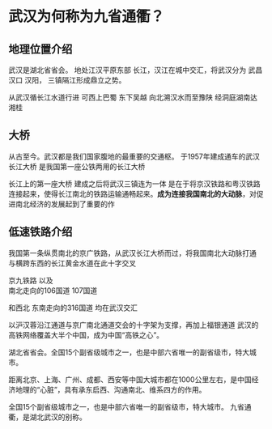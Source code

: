 # 武汉为何称为九省通衢？
## 地理位置介绍
武汉是湖北省省会。
地处江汉平原东部
长江，汉江在城中交汇，将武汉分为 武昌 汉口 汉阳，
三镇隔江形成鼎立之势。

从武汉循长江水道行进
可西上巴蜀
东下吴越
向北溯汉水而至豫陕
经洞庭湖南达湘桂

## 大桥

从古至今。武汉都是我们国家腹地的最重要的交通枢。
于1957年建成通车的武汉长江大桥
是我国第一座公铁两用的长江大桥

长江上的第一座大桥
建成之后将武汉三镇连为一体
是在于将京汉铁路和粤汉铁路连接起来，使得长江南北的铁路运输通畅起来。**成为连接我国南北的大动脉**，对促进南北经济的发展起到了重要的作
## 低速铁路介绍

我国第一条纵贯南北的京广铁路，从武汉长江大桥而过，将我国南北大动脉打通
与横跨东西的长江黄金水道在此十字交叉


京九铁路
以及  
南北走向的106国道 107国道
 
和西北 东南走向的316国道 
均在武汉交汇


以沪汉蓉沿江通道与京广南北通道交会的十字架为支撑，再加上福银通道
武汉的高铁网络覆盖大半个中国，成为中国“高铁之心”。

湖北省省会。全国15个副省级城市之一，也是中部六省唯一的副省级市，特大城市。


距离北京、上海、广州、成都、西安等中国大城市都在1000公里左右，是中国经济地理的“心脏”，具有承东启西、沟通南北、维系四方的作用。

全国15个副省级城市之一，也是中部六省唯一的副省级市，特大城市。
九省通衢，是湖北武汉的别称。